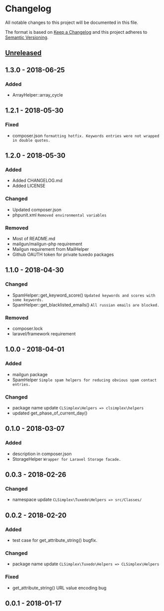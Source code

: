 # Changelog
All notable changes to this project will be documented in this file.

The format is based on [Keep a Changelog](https://keepachangelog.com/en/1.0.0/)
and this project adheres to [Semantic Versioning](https://semver.org/spec/v2.0.0.html).

## [Unreleased]

## 1.3.0 - 2018-06-25

### Added
- ArrayHelper::array_cycle

## 1.2.1 - 2018-05-30

### Fixed
- composer.json `formatting hotfix. Keywords entries were not wrapped in double quotes.`

## 1.2.0 - 2018-05-30

### Added
- Added CHANGELOG.md
- Added LICENSE

### Changed
- Updated composer.json
- phpunit.xml `Removed environmental variables`


### Removed
- Most of README.md
- mailgun/mailgun-php requirement
- Mailgun requirement from MailHelper
- Github OAUTH token for private tuxedo packages

## 1.1.0 - 2018-04-30

### Changed
- SpamHelper::get_keyword_score() `Updated keywords and scores with some keywords.`
- SpamHelper::get_blacklisted_emails() `All russian emails are blocked.`

### Removed
- composer.lock
- laravel/framework requirement

## 1.0.0 - 2018-04-01

### Added
- mailgun package
- SpamHelper `Simple spam helpers for reducing obvious spam contact entries.`

### Changed
- package name update `CLSimplex\Helpers => clsimplex\helpers`
- updated get_phase_of_current_day()

## 0.1.0 - 2018-03-07

### Added
- description in composer.json
- StorageHelper `Wrapper for Laravel Storage facade.`

## 0.0.3 - 2018-02-26

### Changed
- namespace update `CLSimplex\Tuxedo\Helpers => src/Classes/`

## 0.0.2 - 2018-02-20

### Added
- test case for get_attribute_string() bugfix.

### Changed
- package name update `CLSimplex\Tuxedo\Helpers => CLSimplex\Helpers`

### Fixed
- get_attribute_string() URL value encoding bug


## 0.0.1 - 2018-01-17

[Unreleased]: https://github.com/clsimplex/tuxedo-helpers/compare/1.2.1...develop
[1.2.1]: https://github.com/clsimplex/tuxedo-helpers/compare/1.2.0...1.2.1
[1.2.0]: https://github.com/clsimplex/tuxedo-helpers/compare/1.1.0...1.2.0
[1.1.0]: https://github.com/clsimplex/tuxedo-helpers/compare/1.0.0...1.1.0
[1.0.0]: https://github.com/clsimplex/tuxedo-helpers/compare/0.1.0...1.0.0
[0.1.0]: https://github.com/clsimplex/tuxedo-helpers/compare/0.0.3...0.1.0
[0.0.3]: https://github.com/clsimplex/tuxedo-helpers/compare/0.0.2...0.0.3
[0.0.2]: https://github.com/clsimplex/tuxedo-helpers/compare/0.0.1...0.0.2
[0.0.1]: https://github.com/clsimplex/tuxedo-helpers/releases/0.0.1

